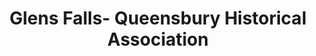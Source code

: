 ---
layout: repo
title: "Glens Falls- Queensbury Historical Association"
id: 20057
permalink: repos/20057/
---
